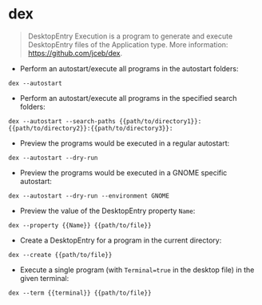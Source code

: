 # dex

> DesktopEntry Execution is a program to generate and execute DesktopEntry files of the Application type.
> More information: <https://github.com/jceb/dex>.

- Perform an autostart/execute all programs in the autostart folders:

`dex --autostart`

- Perform an autostart/execute all programs in the specified search folders:

`dex --autostart --search-paths {{path/to/directory1}}:{{path/to/directory2}}:{{path/to/directory3}}:`

- Preview the programs would be executed in a regular autostart:

`dex --autostart --dry-run`

- Preview the programs would be executed in a GNOME specific autostart:

`dex --autostart --dry-run --environment GNOME`

- Preview the value of the DesktopEntry property `Name`:

`dex --property {{Name}} {{path/to/file}}`

- Create a DesktopEntry for a program in the current directory:

`dex --create {{path/to/file}}`

- Execute a single program (with `Terminal=true` in the desktop file) in the given terminal:

`dex --term {{terminal}} {{path/to/file}}`
